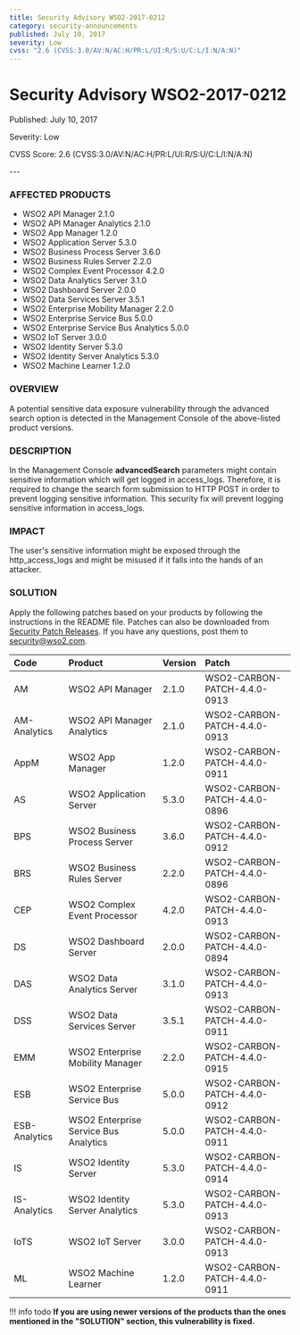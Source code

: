 ```yaml
---
title: Security Advisory WSO2-2017-0212
category: security-announcements
published: July 10, 2017
severity: Low
cvss: "2.6 (CVSS:3.0/AV:N/AC:H/PR:L/UI:R/S:U/C:L/I:N/A:N)"
---
```


# Security Advisory WSO2-2017-0212

<p class="doc-info">Published: July 10, 2017</p>
<p class="doc-info">Severity: Low</p>
<p class="doc-info">CVSS Score: 2.6 (CVSS:3.0/AV:N/AC:H/PR:L/UI:R/S:U/C:L/I:N/A:N)</p>
---

### AFFECTED PRODUCTS
* WSO2 API Manager 2.1.0
* WSO2 API Manager Analytics 2.1.0
* WSO2 App Manager 1.2.0
* WSO2 Application Server 5.3.0
* WSO2 Business Process Server 3.6.0
* WSO2 Business Rules Server 2.2.0
* WSO2 Complex Event Processor 4.2.0
* WSO2 Data Analytics Server 3.1.0
* WSO2 Dashboard Server 2.0.0
* WSO2 Data Services Server 3.5.1
* WSO2 Enterprise Mobility Manager  2.2.0
* WSO2 Enterprise Service Bus 5.0.0
* WSO2 Enterprise Service Bus Analytics 5.0.0    
* WSO2 IoT Server 3.0.0
* WSO2 Identity Server  5.3.0
* WSO2 Identity Server Analytics 5.3.0              
* WSO2 Machine Learner 1.2.0


### OVERVIEW
A potential sensitive data exposure vulnerability through the advanced search option is detected in the Management Console of the above-listed product versions.


### DESCRIPTION
In the Management Console **advancedSearch** parameters might contain sensitive information which will get logged in access_logs. Therefore, it is required to change the search form submission to HTTP POST in order to prevent logging sensitive information. This security fix will prevent logging sensitive information in access_logs.


### IMPACT
The user's sensitive information might be exposed through the http_access_logs and might be misused if it falls into the hands of an attacker.


### SOLUTION
Apply the following patches based on your products by following the instructions in the README file. Patches can also be downloaded from [Security Patch Releases](https://wso2.com/security-patch-releases/). If you have any questions, post them to <security@wso2.com>.


| **Code** | **Product**          | **Version** | **Patch**                    |
| :--- | :------ | :------ | :---- |
| AM | WSO2 API Manager | 2.1.0 | WSO2-CARBON-PATCH-4.4.0-0913 |
| AM-Analytics | WSO2 API Manager Analytics | 2.1.0 | WSO2-CARBON-PATCH-4.4.0-0913 |
| AppM | WSO2 App Manager | 1.2.0 | WSO2-CARBON-PATCH-4.4.0-0911 |
| AS | WSO2 Application Server | 5.3.0 | WSO2-CARBON-PATCH-4.4.0-0896 |
| BPS | WSO2 Business Process Server | 3.6.0 | WSO2-CARBON-PATCH-4.4.0-0912 |
| BRS | WSO2 Business Rules Server | 2.2.0 | WSO2-CARBON-PATCH-4.4.0-0896 |
| CEP | WSO2 Complex Event Processor | 4.2.0 | WSO2-CARBON-PATCH-4.4.0-0913 |
| DS | WSO2 Dashboard Server | 2.0.0 | WSO2-CARBON-PATCH-4.4.0-0894 |
| DAS | WSO2 Data Analytics Server | 3.1.0 | WSO2-CARBON-PATCH-4.4.0-0913 |
| DSS | WSO2 Data Services Server | 3.5.1 | WSO2-CARBON-PATCH-4.4.0-0911 |
| EMM | WSO2 Enterprise Mobility Manager | 2.2.0 | WSO2-CARBON-PATCH-4.4.0-0915 |
| ESB | WSO2 Enterprise Service Bus | 5.0.0 | WSO2-CARBON-PATCH-4.4.0-0912 |
| ESB-Analytics | WSO2 Enterprise Service Bus Analytics | 5.0.0 | WSO2-CARBON-PATCH-4.4.0-0911 |
| IS | WSO2 Identity Server | 5.3.0 | WSO2-CARBON-PATCH-4.4.0-0914 |
| IS-Analytics | WSO2 Identity Server Analytics | 5.3.0 | WSO2-CARBON-PATCH-4.4.0-0913 |
| IoTS | WSO2 IoT Server | 3.0.0 | WSO2-CARBON-PATCH-4.4.0-0913 | WSO2-CARBON-PATCH-4.4.0-0915 |
| ML | WSO2 Machine Learner | 1.2.0 | WSO2-CARBON-PATCH-4.4.0-0911 |


!!! info todo
    **If you are using newer versions of the products than the ones mentioned in the "SOLUTION" section, this vulnerability is fixed.**
